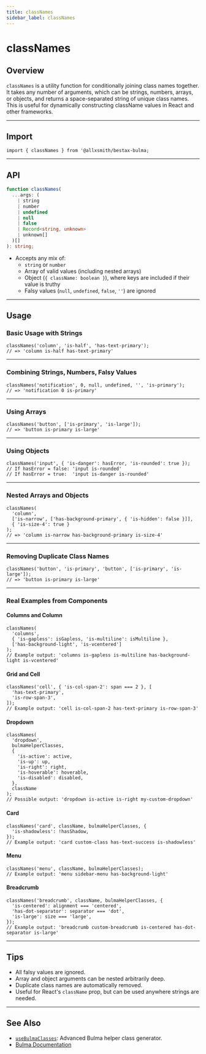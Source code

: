```yaml
---
title: classNames
sidebar_label: classNames
---
```


# classNames

## Overview

`classNames` is a utility function for conditionally joining class names together. It takes any number of arguments, which can be strings, numbers, arrays, or objects, and returns a space-separated string of unique class names. This is useful for dynamically constructing className values in React and other frameworks.

---

## Import

```tsx
import { classNames } from '@allxsmith/bestax-bulma;
```

---

## API

```ts
function classNames(
  ...args: (
    | string
    | number
    | undefined
    | null
    | false
    | Record<string, unknown>
    | unknown[]
  )[]
): string;
```

- Accepts any mix of:
  - `string` or `number`
  - Array of valid values (including nested arrays)
  - Object (`{ className: boolean }`), where keys are included if their value is truthy
  - Falsy values (`null`, `undefined`, `false`, `''`) are ignored

---

## Usage

### Basic Usage with Strings

```tsx
classNames('column', 'is-half', 'has-text-primary');
// => 'column is-half has-text-primary'
```

---

### Combining Strings, Numbers, Falsy Values

```tsx
classNames('notification', 0, null, undefined, '', 'is-primary');
// => 'notification 0 is-primary'
```

---

### Using Arrays

```tsx
classNames('button', ['is-primary', 'is-large']);
// => 'button is-primary is-large'
```

---

### Using Objects

```tsx
classNames('input', { 'is-danger': hasError, 'is-rounded': true });
// If hasError = false: 'input is-rounded'
// If hasError = true:  'input is-danger is-rounded'
```

---

### Nested Arrays and Objects

```tsx
classNames(
  'column',
  ['is-narrow', ['has-background-primary', { 'is-hidden': false }]],
  { 'is-size-4': true }
);
// => 'column is-narrow has-background-primary is-size-4'
```

---

### Removing Duplicate Class Names

```tsx
classNames('button', 'is-primary', 'button', ['is-primary', 'is-large']);
// => 'button is-primary is-large'
```

---

### Real Examples from Components

#### Columns and Column

```tsx
classNames(
  'columns',
  { 'is-gapless': isGapless, 'is-multiline': isMultiline },
  ['has-background-light', 'is-vcentered']
);
// Example output: 'columns is-gapless is-multiline has-background-light is-vcentered'
```

#### Grid and Cell

```tsx
classNames('cell', { 'is-col-span-2': span === 2 }, [
  'has-text-primary',
  'is-row-span-3',
]);
// Example output: 'cell is-col-span-2 has-text-primary is-row-span-3'
```

#### Dropdown

```tsx
classNames(
  'dropdown',
  bulmaHelperClasses,
  {
    'is-active': active,
    'is-up': up,
    'is-right': right,
    'is-hoverable': hoverable,
    'is-disabled': disabled,
  },
  className
);
// Possible output: 'dropdown is-active is-right my-custom-dropdown'
```

#### Card

```tsx
classNames('card', className, bulmaHelperClasses, {
  'is-shadowless': !hasShadow,
});
// Example output: 'card custom-class has-text-success is-shadowless'
```

#### Menu

```tsx
classNames('menu', className, bulmaHelperClasses);
// Example output: 'menu sidebar-menu has-background-light'
```

#### Breadcrumb

```tsx
classNames('breadcrumb', className, bulmaHelperClasses, {
  'is-centered': alignment === 'centered',
  'has-dot-separator': separator === 'dot',
  'is-large': size === 'large',
});
// Example output: 'breadcrumb custom-breadcrumb is-centered has-dot-separator is-large'
```

---

## Tips

- All falsy values are ignored.
- Array and object arguments can be nested arbitrarily deep.
- Duplicate class names are automatically removed.
- Useful for React's `className` prop, but can be used anywhere strings are needed.

---

## See Also

- [`useBulmaClasses`](./usebulmaclasses.md): Advanced Bulma helper class generator.
- [Bulma Documentation](https://bulma.io/documentation/)
